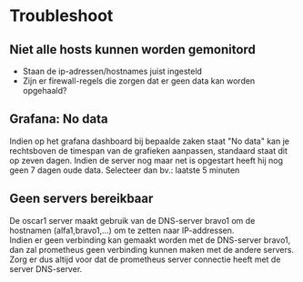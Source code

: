# Troubleshoot

## Niet alle hosts kunnen worden gemonitord

* Staan de ip-adressen/hostnames juist ingesteld
* Zijn er firewall-regels die zorgen dat er geen data kan worden opgehaald?

## Grafana: No data

Indien op het grafana dashboard bij bepaalde zaken staat "No data" kan je rechtsboven de timespan van de grafieken aanpassen, standaard staat dit op zeven dagen. Indien de server nog maar net is opgestart heeft hij nog geen 7 dagen oude data. Selecteer dan bv.: laatste 5 minuten

## Geen servers bereikbaar

De oscar1 server maakt gebruik van de DNS-server bravo1 om de hostnamen (alfa1,bravo1,...) om te zetten naar IP-addressen.  
 Indien er geen verbinding kan gemaakt worden met de DNS-server bravo1, dan zal prometheus geen verbinding kunnen maken met de andere servers.  
Zorg er dus altijd voor dat de prometheus server connectie heeft met de server DNS-server.